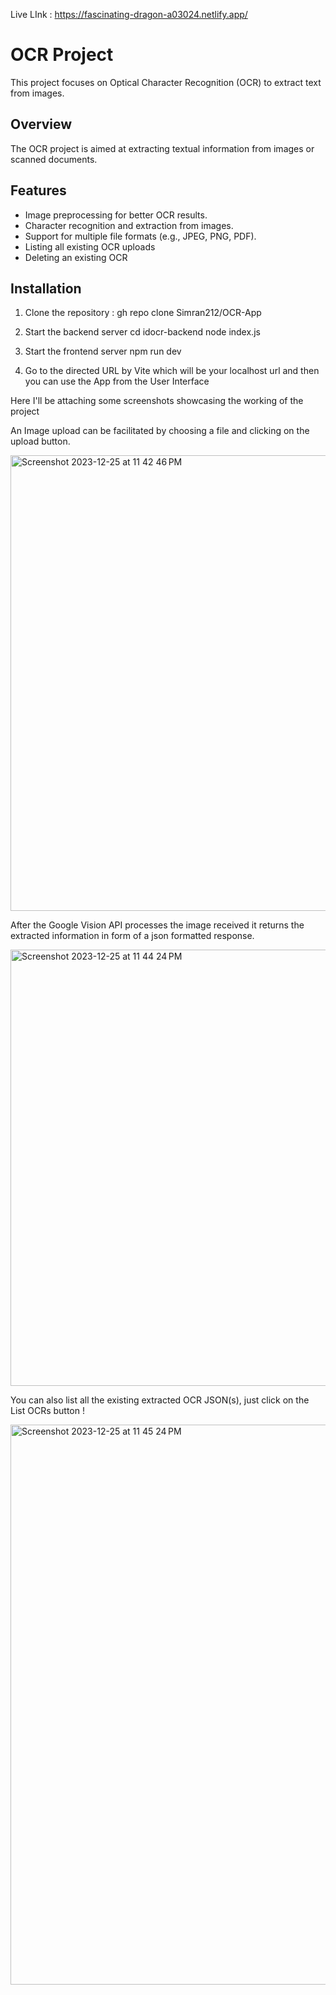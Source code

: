 Live LInk : https://fascinating-dragon-a03024.netlify.app/

# OCR Project

This project focuses on Optical Character Recognition (OCR) to extract text from images.

## Overview

The OCR project is aimed at extracting textual information from images or scanned documents.

## Features

- Image preprocessing for better OCR results.
- Character recognition and extraction from images.
- Support for multiple file formats (e.g., JPEG, PNG, PDF).
- Listing all existing OCR uploads
- Deleting an existing OCR

## Installation

1. Clone the repository :
gh repo clone Simran212/OCR-App

2. Start the backend server
   cd idocr-backend
   node index.js

3. Start the frontend server
   npm run dev

4. Go to the directed URL by Vite which will be your localhost url and then you can use the App from the User Interface


Here I'll be attaching some screenshots showcasing the working of the project



An Image upload can be facilitated by choosing a file and clicking on the upload button.


<img width="729" alt="Screenshot 2023-12-25 at 11 42 46 PM" src="https://github.com/Simran212/OCR-App/assets/69590139/21e93fc0-8238-46cf-8dcf-1bd390311484">





After the Google Vision API processes the image received it returns the extracted information in form of a json formatted response.


<img width="698" alt="Screenshot 2023-12-25 at 11 44 24 PM" src="https://github.com/Simran212/OCR-App/assets/69590139/4ef4f882-1820-4453-910e-f05446c3156a">


You can also list all the existing extracted OCR JSON(s), just click on the List OCRs button !

<img width="896" alt="Screenshot 2023-12-25 at 11 45 24 PM" src="https://github.com/Simran212/OCR-App/assets/69590139/f07355a0-82a8-4d0a-a72a-f1ad234397c7">
